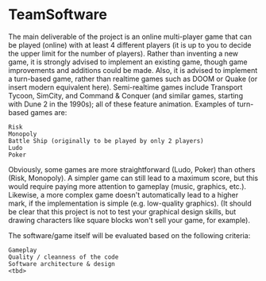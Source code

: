 # TeamSoftware
The main deliverable of the project is an online multi-player game that can be played (online) with at least 4 different players (it is up to you to decide the upper limit for the number of players). Rather than inventing a new game, it is strongly advised to implement an existing game, though game improvements and additions could be made. Also, it is advised to implement a turn-based game, rather than realtime games such as DOOM or Quake (or insert modern equivalent here). Semi-realtime games include Transport Tycoon, SimCity, and Command & Conquer (and similar games, starting with Dune 2 in the 1990s); all of these feature animation. Examples of turn-based games are:

    Risk
    Monopoly
    Battle Ship (originally to be played by only 2 players)
    Ludo
    Poker


Obviously, some games are more straightforward (Ludo, Poker) than others (Risk, Monopoly). A simpler game can still lead to a maximum score, but this would require paying more attention to gameplay (music, graphics, etc.). Likewise, a more complex game doesn't automatically lead to a higher mark, if the implementation is simple (e.g. low-quality graphics). (It should be clear that this project is not to test your graphical design skills, but drawing characters like square blocks won't sell your game, for example).

The software/game itself will be evaluated based on the following criteria:

    Gameplay
    Quality / cleanness of the code
    Software architecture & design
    <tbd>


